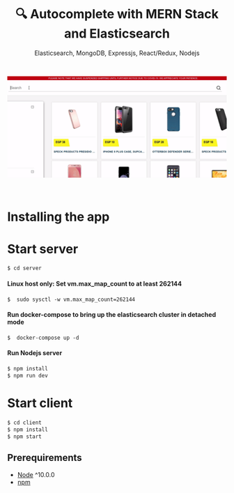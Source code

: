 <h1 align="center">
🔍 Autocomplete with MERN Stack and Elasticsearch
</h1>
<p align="center">
Elasticsearch, MongoDB, Expressjs, React/Redux, Nodejs
</p>

<br>

![demo](demo.gif)

<br>

# Installing the app


# Start server

```terminal
$ cd server
```

#### Linux host only: Set vm.max_map_count to at least 262144

```terminal
$  sudo sysctl -w vm.max_map_count=262144
```

#### Run docker-compose to bring up the elasticsearch cluster in detached mode

```terminal
$  docker-compose up -d
```

#### Run Nodejs server

```terminal
$ npm install
$ npm run dev
```

# Start client

```terminal
$ cd client
$ npm install
$ npm start
```

## Prerequirements
- [Node](https://nodejs.org/en/download/) ^10.0.0
- [npm](https://nodejs.org/en/download/package-manager/)
